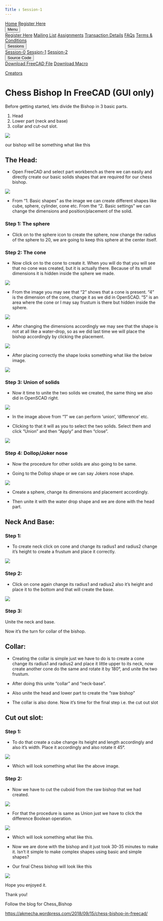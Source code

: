 ```yaml
---
Title : Session-1
---
```


<link rel = "stylesheet" href = "style/intro.css">

<link rel = "stylesheet" href = "https://www.w3schools.com/w3css/4/w3.css">

<div class="w3-bar w3-light-grey">
<a href="https://greatdevelopers.github.io/ScriptCAD" class="w3-bar-item w3-button">Home</a>
<a href="https://goo.gl/forms/YeDk8IqOeDLKQOtB2" class="w3-bar-item w3-button" target="_blank">Register Here</a>
<div class="w3-dropdown-hover">
<button class="w3-button">Menu</button>
<div class="w3-dropdown-content w3-bar-block w3-card-4">
<a href="https://goo.gl/forms/YeDk8IqOeDLKQOtB2" class="w3-bar-item w3-button" target="_blank">Register Here</a>
<a href="https://groups.google.com/forum/#!forum/greatbim" class="w3-bar-item w3-button" target="_blank">Mailing List</a>
<a href="http://guru.gndec.ac.in/course/view.php?id=102" class="w3-bar-item w3-button" target="_blank">Assignments</a>
<a href="https://greatdevelopers.github.io/ScriptCAD/Payment.html" class="w3-bar-item w3-button">Transaction Details</a>
<a href="https://greatdevelopers.github.io/ScriptCAD/FAQ.html" class="w3-bar-item w3-button">FAQs</a>
<a href="https://greatdevelopers.github.io/ScriptCAD/Terms.html" class="w3-bar-item w3-button">Terms & Conditions</a>
</div>
</div>

<div class="w3-dropdown-hover">
<button class="w3-button">Sessions</button>
<div class="w3-dropdown-content w3-bar-block w3-card-4">
<a href="https://greatdevelopers.github.io/ScriptCAD/Session0/Session0.html" class="w3-bar-item w3-button">Session-0</a>
<a href="https://greatdevelopers.github.io/ScriptCAD/Bishop_Tutorial.html" class="w3-bar-item w3-button">Session-1</a>
<a href="https://greatdevelopers.github.io/ScriptCAD/Session2.html" class="w3-bar-item w3-button">Session-2</a>
</div>
</div>

<div class="w3-dropdown-hover">
<button class="w3-button">Source Code</button>
<div class="w3-dropdown-content w3-bar-block w3-card-4">
<a href="https://github.com/GreatDevelopers/ScriptCAD/raw/master/Bishop/Fcstd/Chess_Bishop.fcstd" class="w3-bar-item w3-button" target="_blank">Download FreeCAD File</a>
<a href="https://github.com/GreatDevelopers/ScriptCAD/raw/master/Bishop/Macro/Bishop.py" class="w3-bar-item w3-button" target="_blank" download="Bishop.py">Download Macro</a>
</div>
</div>

<a href="https://greatdevelopers.github.io/ScriptCAD/Creators.html" class="w3-bar-item w3-button">Creators</a>

</div>

# Chess Bishop In FreeCAD (GUI only)

Before getting started, lets divide the Bishop in 3 basic parts.   
1. Head   
1. Lower part (neck and base)
1. collar and cut-out slot.

![](images/BishopPart.png)

our bishop will be something what like this

## The Head:

* Open FreeCAD and select part workbench as there we can easily and
directly create our basic solids shapes that are required for our chess
bishop.

![](images/Bishop1.jpg)

* From “1. Basic shapes” as the image we can create different shapes like
cube, sphere, cylinder, cone etc. From the “2. Basic settings” we can
change the dimensions and position/placement of the solid.

### Step 1: The sphere

* Click on to the sphere icon to create the sphere, now change the radius
of the sphere to 20, we are going to keep this sphere at the center itself.

### Step 2: The cone

* Now click on to the cone to create it. When you will do that you will see
that no cone was created, but it is actually there. Because of its small
dimensions it is hidden inside the sphere we made.

![](images/Bishop2.png)

* From the image you may see that “2” shows that a cone is present. “4” is
the dimension of the cone, change it as we did in OpenSCAD. “5” is an
area where the cone or I may say frustum is there but hidden inside the
sphere.

![](images/Bishop3.png)

* After changing the dimensions accordingly we may see that the shape is
not at all like a water-drop, so as we did last time we will place the
bishop accordingly by clicking the placement.

![](images/Bishop4.png)

* After placing correctly the shape looks something what like the below
image.

![](images/Bishop5.png)

### Step 3: Union of solids

* Now it time to unite the two solids we created, the same thing we also
did in OpenSCAD right.

![](images/Bishop6.png)

* In the image above from “1” we can perform ‘union’, ‘difference’ etc.

* Clicking to that it will as you to select the two solids. Select them
and click “Union” and then “Apply” and then “close”.

![](images/Bishop7.png)

### Step 4: Dollop/Joker nose

* Now the procedure for other solids are also going to be same.

* Going to the Dollop shape or we can say Jokers nose shape.

![](images/Bishop8.png)

* Create a sphere, change its dimensions and placement accordingly.

* Then unite it with the water drop shape and we are done with the head
part.

## Neck And Base:

### Step 1:

* To create neck click on cone and change its radius1 and radius2 change
it’s height to create a frustum and place it correctly.

![](images/Bishop9.png)

### Step 2:

* Click on cone again change its radius1 and radius2 also it’s height and
place it to the bottom and that will create the base.

![](images/Bishop10.png)

### Step 3:

Unite the neck and base.

Now it’s the turn for collar of the bishop.

## Collar:

* Creating the collar is simple just we have to do is to create a cone
change its radius1 and radius2 and place it little upper to its neck,
now create another cone do the same and rotate it by 180°, and unite the
two frustum.

* After doing this unite “collar” and “neck-base”.

* Also unite the head and lower part to create the “raw bishop”

* The collar is also done. Now it’s time for the final step i.e. the cut
out slot

## Cut out slot:

### Step 1:

* To do that create a cube change its height and length accordingly and
also it’s width. Place it accordingly and also rotate it 45°.

![](images/Bishop11.png)

* Which will look something what like the above image.

### Step 2:

* Now we have to cut the cuboid from the raw bishop that we had created.

![](images/Bishop12.png)

* For that the procedure is same as Union just we have to click the
difference Boolean operation.

![](images/Bishop13.png)

* Which will look something what like this.

* Now we are done with the bishop and it just took 30-35 minutes to make
it. Isn’t it simple to make complex shapes using basic and simple
shapes?

* Our final Chess bishop will look like this

![](images/Bishop14.jpg)

Hope you enjoyed it.

Thank you!

Follow the blog for Chess_Bishop

https://akmecha.wordpress.com/2018/09/15/chess-bishop-in-freecad/


